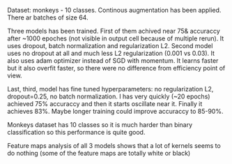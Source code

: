 Dataset: monkeys - 10 classes. Continous augmentation has been applied. There ar batches of size 64.

Three models has been trained. First of them achived near 75& accuraccy after ~1000 epoches (not visible in output cell because of multiple rerun). It uses dropout, batch normalization and regularization L2. Second model uses no dropout at all and much less L2 regularization (0.001 vs 0.03). It also uses adam optimizer instead of SGD with momentum. It learns faster but it also overfit faster, so there were no difference from efficiency point of view.

Last, third, model has fine tuned hyperparameters: no regularization L2, dropout=0.25, no batch normalization. I has very quickly (~20 epochs) achieved 75% accuraccy and then it starts oscillate near it. Finally it achieves 83%. Maybe longer training could improve accuraccy to 85-90%.

Monkeys dataset has 10 classes so it is much harder than binary classification so this performance is quite good.

Feature maps analysis of all 3 models shows that a lot of kernels seems to do nothing (some of the feature maps are totally white or black)
